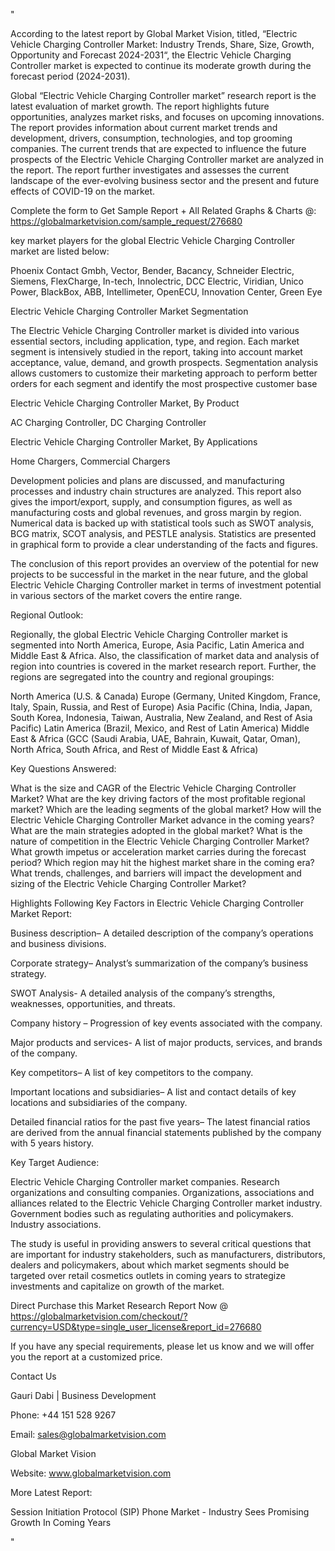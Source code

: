 "

According to the latest report by Global Market Vision, titled, “Electric Vehicle Charging Controller Market: Industry Trends, Share, Size, Growth, Opportunity and Forecast 2024-2031“, the Electric Vehicle Charging Controller market is expected to continue its moderate growth during the forecast period (2024-2031).

Global “Electric Vehicle Charging Controller market” research report is the latest evaluation of market growth. The report highlights future opportunities, analyzes market risks, and focuses on upcoming innovations. The report provides information about current market trends and development, drivers, consumption, technologies, and top grooming companies. The current trends that are expected to influence the future prospects of the Electric Vehicle Charging Controller market are analyzed in the report. The report further investigates and assesses the current landscape of the ever-evolving business sector and the present and future effects of COVID-19 on the market.

Complete the form to Get Sample Report + All Related Graphs & Charts @: https://globalmarketvision.com/sample_request/276680

key market players for the global Electric Vehicle Charging Controller market are listed below:

Phoenix Contact Gmbh, Vector, Bender, Bacancy, Schneider Electric, Siemens, FlexCharge, In-tech, Innolectric, DCC Electric, Viridian, Unico Power, BlackBox, ABB, Intellimeter, OpenECU, Innovation Center, Green Eye

Electric Vehicle Charging Controller Market Segmentation

The Electric Vehicle Charging Controller market is divided into various essential sectors, including application, type, and region. Each market segment is intensively studied in the report, taking into account market acceptance, value, demand, and growth prospects. Segmentation analysis allows customers to customize their marketing approach to perform better orders for each segment and identify the most prospective customer base

Electric Vehicle Charging Controller Market, By Product

AC Charging Controller, DC Charging Controller

Electric Vehicle Charging Controller Market, By Applications

Home Chargers, Commercial Chargers

Development policies and plans are discussed, and manufacturing processes and industry chain structures are analyzed. This report also gives the import/export, supply, and consumption figures, as well as manufacturing costs and global revenues, and gross margin by region. Numerical data is backed up with statistical tools such as SWOT analysis, BCG matrix, SCOT analysis, and PESTLE analysis. Statistics are presented in graphical form to provide a clear understanding of the facts and figures.

The conclusion of this report provides an overview of the potential for new projects to be successful in the market in the near future, and the global Electric Vehicle Charging Controller market in terms of investment potential in various sectors of the market covers the entire range.

Regional Outlook:

Regionally, the global Electric Vehicle Charging Controller market is segmented into North America, Europe, Asia Pacific, Latin America and Middle East & Africa. Also, the classification of market data and analysis of region into countries is covered in the market research report. Further, the regions are segregated into the country and regional groupings:

North America (U.S. & Canada)
Europe (Germany, United Kingdom, France, Italy, Spain, Russia, and Rest of Europe)
Asia Pacific (China, India, Japan, South Korea, Indonesia, Taiwan, Australia, New Zealand, and Rest of Asia Pacific)
Latin America (Brazil, Mexico, and Rest of Latin America)
Middle East & Africa (GCC (Saudi Arabia, UAE, Bahrain, Kuwait, Qatar, Oman), North Africa, South Africa, and Rest of Middle East & Africa)

Key Questions Answered:

What is the size and CAGR of the Electric Vehicle Charging Controller Market?
What are the key driving factors of the most profitable regional market?
Which are the leading segments of the global market?
How will the Electric Vehicle Charging Controller Market advance in the coming years?
What are the main strategies adopted in the global market?
What is the nature of competition in the Electric Vehicle Charging Controller Market?
What growth impetus or acceleration market carries during the forecast period?
Which region may hit the highest market share in the coming era?
What trends, challenges, and barriers will impact the development and sizing of the Electric Vehicle Charging Controller Market?

Highlights Following Key Factors in Electric Vehicle Charging Controller Market Report:

Business description– A detailed description of the company’s operations and business divisions.

Corporate strategy– Analyst’s summarization of the company’s business strategy.

SWOT Analysis- A detailed analysis of the company’s strengths, weaknesses, opportunities, and threats.

Company history – Progression of key events associated with the company.

Major products and services- A list of major products, services, and brands of the company.

Key competitors– A list of key competitors to the company.

Important locations and subsidiaries– A list and contact details of key locations and subsidiaries of the company.

Detailed financial ratios for the past five years– The latest financial ratios are derived from the annual financial statements published by the company with 5 years history.

Key Target Audience:

Electric Vehicle Charging Controller market companies.
Research organizations and consulting companies.
Organizations, associations and alliances related to the Electric Vehicle Charging Controller market industry.
Government bodies such as regulating authorities and policymakers.
Industry associations.

The study is useful in providing answers to several critical questions that are important for industry stakeholders, such as manufacturers, distributors, dealers and policymakers, about which market segments should be targeted over retail cosmetics outlets in coming years to strategize investments and capitalize on growth of the market.

Direct Purchase this Market Research Report Now @ https://globalmarketvision.com/checkout/?currency=USD&type=single_user_license&report_id=276680

If you have any special requirements, please let us know and we will offer you the report at a customized price.

Contact Us

Gauri Dabi | Business Development

Phone: +44 151 528 9267

Email: sales@globalmarketvision.com

Global Market Vision

Website: www.globalmarketvision.com




More Latest Report:

Session Initiation Protocol (SIP) Phone Market - Industry Sees Promising Growth In Coming Years

"

